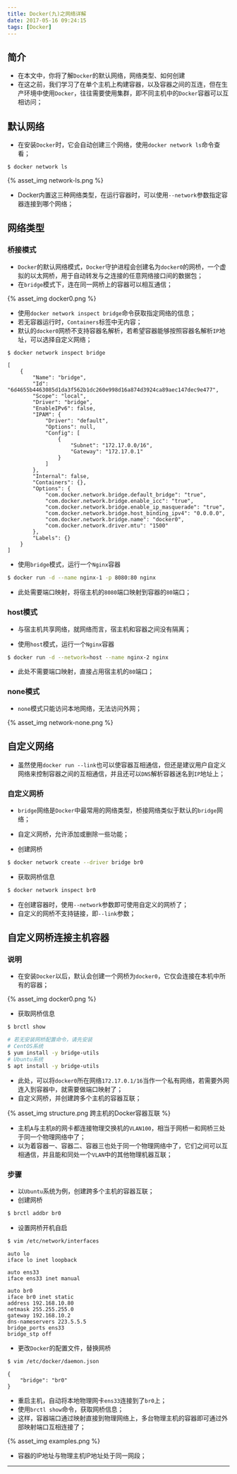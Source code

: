 ```yaml
---
title: Docker(九)之网络详解
date: 2017-05-16 09:24:15
tags: [Docker]
---
```


## 简介

+ 在本文中，你将了解`Docker`的默认网络，网络类型、如何创建
+ 在这之前，我们学习了在单个主机上构建容器，以及容器之间的互连，但在生产环境中使用`Docker`，往往需要使用集群，即不同主机中的`Docker`容器可以互相访问；

## 默认网络

+ 在安装`Docker`时，它会自动创建三个网络，使用`docker network ls`命令查看；

```bash
$ docker network ls
```

<!-- more -->

{% asset_img network-ls.png %}

+ Docker内置这三种网络类型，在运行容器时，可以使用`--network`参数指定容器连接到哪个网络；

## 网络类型

### 桥接模式

+ `Docker`的默认网络模式，`Docker`守护进程会创建名为`docker0`的网桥，一个虚拟的以太网桥，用于自动转发与之连接的任意网络接口间的数据包；
+ 在`bridge`模式下，连在同一网桥上的容器可以相互通信；

{% asset_img docker0.png %}

+ 使用`docker network inspect bridge`命令获取指定网络的信息；
+ 若无容器运行时，`Containers`标签中无内容；
+ 默认的`docker0`网桥不支持容器名解析，若希望容器能够按照容器名解析`IP`地址，可以选择自定义网络；

```bash
$ docker network inspect bridge
```

```text
[
    {
        "Name": "bridge",
        "Id": "6d4655b4463085d1da3f562b1dc260e998d16a874d3924ca89aec147dec9e477",
        "Scope": "local",
        "Driver": "bridge",
        "EnableIPv6": false,
        "IPAM": {
            "Driver": "default",
            "Options": null,
            "Config": [
                {
                    "Subnet": "172.17.0.0/16",
                    "Gateway": "172.17.0.1"
                }
            ]
        },
        "Internal": false,
        "Containers": {},
        "Options": {
            "com.docker.network.bridge.default_bridge": "true",
            "com.docker.network.bridge.enable_icc": "true",
            "com.docker.network.bridge.enable_ip_masquerade": "true",
            "com.docker.network.bridge.host_binding_ipv4": "0.0.0.0",
            "com.docker.network.bridge.name": "docker0",
            "com.docker.network.driver.mtu": "1500"
        },
        "Labels": {}
    }
]
```

+ 使用`bridge`模式，运行一个`Nginx`容器

```bash
$ docker run -d --name nginx-1 -p 8080:80 nginx
```

+ 此处需要端口映射，将宿主机的`8080`端口映射到容器的`80`端口；

### host模式

+ 与宿主机共享网络，就网络而言，宿主机和容器之间没有隔离；

+ 使用`host`模式，运行一个`Nginx`容器

```bash
$ docker run -d --network=host --name nginx-2 nginx
```

+ 此处不需要端口映射，直接占用宿主机的`80`端口；

### none模式

+ `none`模式只能访问本地网络，无法访问外网；

{% asset_img network-none.png %}

## 自定义网络

+ 虽然使用`docker run --link`也可以使容器互相通信，但还是建议用户自定义网络来控制容器之间的互相通信，并且还可以`DNS`解析容器迷名到`IP`地址上；

### 自定义网桥

+ `bridge`网络是`Docker`中最常用的网络类型，桥接网络类似于默认的`bridge`网络；
+ 自定义网桥，允许添加或删除一些功能；

+ 创建网桥

```bash
$ docker network create --driver bridge br0
```

+ 获取网桥信息

```bash
$ docker network inspect br0
```

+ 在创建容器时，使用`--network`参数即可使用自定义的网桥了；
+ 自定义的网桥不支持链接，即`--link`参数；






## 自定义网桥连接主机容器

### 说明

+ 在安装`Docker`以后，默认会创建一个网桥为`docker0`，它仅会连接在本机中所有的容器；



{% asset_img docker0.png %}

+ 获取网桥信息

```bash
$ brctl show
```

```bash
# 若无安装网桥配置命令，请先安装
# CentOS系统
$ yum install -y bridge-utils
# Ubuntu系统
$ apt install -y bridge-utils
```

+ 此处，可以将`docker0`所在网络`172.17.0.1/16`当作一个私有网络，若需要外网连入到容器中，就需要做端口映射了；
+ 自定义网桥，并创建跨多个主机的容器互联；

{% asset_img structure.png 跨主机的Docker容器互联 %}

+ 主机`A`与主机`B`的网卡都连接物理交换机的`VLAN100`，相当于网桥一和网桥三处于同一个物理网络中了；
+ 以为着容器一、容器二、容器三也处于同一个物理网络中了，它们之间可以互相通信，并且能和同处一个`VLAN`中的其他物理机器互联；

### 步骤

+ 以`Ubuntu`系统为例，创建跨多个主机的容器互联；
+ 创建网桥

```bash
$ brctl addbr br0
```

+ 设置网桥开机自启

```bash
$ vim /etc/network/interfaces
```

```text
auto lo
iface lo inet loopback

auto ens33
iface ens33 inet manual

auto br0
iface br0 inet static
address 192.168.10.80
netmask 255.255.255.0
gateway 192.168.10.2
dns-nameservers 223.5.5.5
bridge_ports ens33
bridge_stp off
```

+ 更改`Docker`的配置文件，替换网桥

```bash
$ vim /etc/docker/daemon.json
```

```text
{
    "bridge": "br0"
}
```

+ 重启主机，自动将本地物理网卡`ens33`连接到了`br0`上；
+ 使用`brctl show`命令，获取网桥信息；
+ 这样，容器端口通过映射直接到物理网络上，多台物理主机的容器即可通过外部映射端口互相连接了；

{% asset_img examples.png %}

+ 容器的IP地址与物理主机IP地址处于同一网段；

***